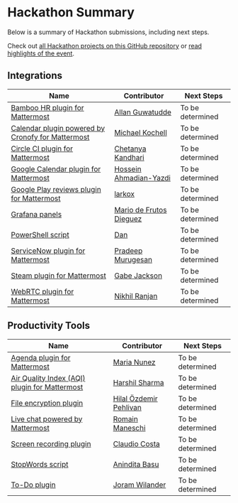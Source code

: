 # Hackathon Summary

Below is a summary of Hackathon submissions, including next steps.

Check out [all Hackathon projects on this GitHub repository](https://github.com/mattermost/mattermost-hackathon-nov2019/tree/master/hackathon-submissions) or [read highlights of the event](https://mattermost.com/blog/mattermost-hackathon-2019-highlights/).

## Integrations

| Name                                                                                                         | Contributor                                               | Next Steps                       |
| -------------------------------------------------------------------------------------------------------------| ----------------------------------------------------------| ---------------------------------|
| [Bamboo HR plugin for Mattermost](https://github.com/AGMETEOR/mattermost-plugin-bamboohr)                    | [Allan Guwatudde](https://github.com/AGMETEOR)            | To be determined                 |
| [Calendar plugin powered by Cronofy for Mattermost](https://github.com/mickmister/mattermost-plugin-cronofy) | [Michael Kochell](https://github.com/mickmister)          | To be determined                 |
| [Circle CI plugin for Mattermost](https://github.com/chetanyakan/mattermost-plugin-circleci)                 | [Chetanya Kandhari](https://github.com/chetanyakan)       | To be determined                 |
| [Google Calendar plugin for Mattermost](https://github.com/mattermost/mattermost-plugin-google-calendar)     | [Hossein Ahmadian-Yazdi](https://github.com/hahmadia)     | To be determined                 |
| [Google Play reviews plugin for Mattermost](https://github.com/larkox/HackatonNov2019)                       | [larkox](https://github.com/larkox/)                      | To be determined                 |
| [Grafana panels](https://github.com/ethervoid/mattermost-plugin-grafana)                                     | [Mario de Frutos Dieguez](https://github.com/ethervoid)   | To be determined                 |
| [PowerShell script](https://gitlab.com/darkestofdans/mattermostapipowershell)                                | [Dan](https://gitlab.com/darkestofdans)                   | To be determined                 |
| [ServiceNow plugin for Mattermost](https://github.com/pradeepmurugesan/mattermost-plugin-servicenow)         | [Pradeep Murugesan](https://github.com/pradeepmurugesan)  | To be determined                 |
| [Steam plugin for Mattermost](https://github.com/gabrieljackson/mattermost-plugin-steam)                     | [Gabe Jackson](https://github.com/gabrieljackson/)        | To be determined                 |
| [WebRTC plugin for Mattermost](https://github.com/niklabh/mattermost-plugin-webrtc-video)                    | [Nikhil Ranjan](https://github.com/niklabh)               | To be determined                 |

## Productivity Tools

| Name                                                                                                         | Contributor                                               | Next Steps                       |
| -------------------------------------------------------------------------------------------------------------| ----------------------------------------------------------| ---------------------------------|
| [Agenda plugin for Mattermost](https://github.com/marianunez/mattermost-plugin-agenda)                       | [Maria Nunez](https://github.com/marianunez)              | To be determined                 |
| [Air Quality Index (AQI) plugin for Mattermost](https://github.com/harshilsharma63/mattermost-plugin-aqi)    | [Harshil Sharma](https://github.com/harshilsharma63)      | To be determined                 |
| [File encryption plugin](https://github.com/HilalNazli/mattermost-file-encryption-plugin)                    | [Hilal Özdemir Pehlivan](https://github.com/HilalNazli)   | To be determined                 |
| [Live chat powered by Mattermost](https://gitlab.com/itk.fr/matternelle)                                     | [Romain Maneschi](https://github.com/manland)             | To be determined                 |
| [Screen recording plugin](https://github.com/streamer45/mattermost-plugin-screen)                            | [Claudio Costa](https://github.com/streamer45)            | To be determined                 |
| [StopWords script](https://github.com/AninditaBasu/mattermost-hackathon-stopWords)                           | [Anindita Basu](https://github.com/AninditaBasu)          | To be determined                 |
| [To-Do plugin](https://github.com/jwilander/mattermost-plugin-todo)                                          | [Joram Wilander](https://github.com/jwilander)            | To be determined                 |
